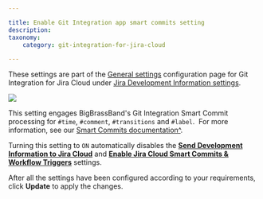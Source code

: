 ```yaml
---

title: Enable Git Integration app smart commits setting
description:
taxonomy:
    category: git-integration-for-jira-cloud

---
```



These settings are part of the [General settings](/git-integration-for-jira-cloud/general-settings-gij-cloud) configuration page for Git Integration for Jira Cloud under [Jira Development Information settings](/git-integration-for-jira-cloud/jira-development-information-settings-gij-cloud).

![](https://bigbrassband.atlassian.net/wiki/download/thumbnails/1207829205/gitcloud-gencfg-enable-app-smart-commits.png?version=1&modificationDate=1645098328920&cacheVersion=1&api=v2&width=548&height=253)

This setting engages BigBrassBand's Git Integration Smart Commit processing for `#time`, `#comment`, `#transitions` and `#label`.  For more information, see our [Smart Commits documentation^](/git-integration-for-jira-cloud/smart-commits-gij-cloud).

Turning this setting to `ON` automatically disables the [**Send Development Information to Jira Cloud**](/git-integration-for-jira-cloud/send-development-information-to-jira-cloud-setting-gij-cloud) and [**Enable Jira Cloud Smart Commits & Workflow Triggers**](/git-integration-for-jira-cloud/enable-jira-cloud-smart-commits-automation-for-jira-and-workflow-triggers-setting-gij-cloud) settings.


After all the settings have been configured according to your requirements, click **Update** to apply the changes.

